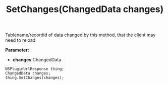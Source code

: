 ﻿---
uid: crmscript_ref_NSPluginUrlResponse_SetChanges
title: SetChanges(ChangedData changes)
intellisense: NSPluginUrlResponse.SetChanges
keywords: NSPluginUrlResponse, GetChanges
so.topic: reference
---

Tablename/recordid of data changed by this method, that the client may need to reload

**Parameter:** 
 - **changes** ChangedData

```crmscript
NSPluginUrlResponse thing;
ChangedData changes;
thing.SetChanges(changes);
```

